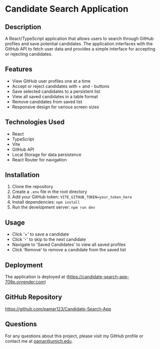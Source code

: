 # Candidate Search Application

## Description
A React/TypeScript application that allows users to search through GitHub profiles and save potential candidates. The application interfaces with the GitHub API to fetch user data and provides a simple interface for accepting or rejecting candidates.

## Features
- View GitHub user profiles one at a time
- Accept or reject candidates with + and - buttons
- Save selected candidates to a persistent list
- View all saved candidates in a table format
- Remove candidates from saved list
- Responsive design for various screen sizes

## Technologies Used
- React
- TypeScript
- Vite
- GitHub API
- Local Storage for data persistence
- React Router for navigation

## Installation
1. Clone the repository
2. Create a `.env` file in the root directory
3. Add your GitHub token: `VITE_GITHUB_TOKEN=your_token_here`
4. Install dependencies: `npm install`
5. Run the development server: `npm run dev`

## Usage
- Click '+' to save a candidate
- Click '-' to skip to the next candidate
- Navigate to 'Saved Candidates' to view all saved profiles
- Click 'Remove' to remove a candidate from the saved list

## Deployment
The application is deployed at (https://candidate-search-app-709p.onrender.com)


## GitHub Repository
https://github.com/pamar123/Candidate-Search-App

## Questions
For any questions about this project, please visit my GitHub profile or contact me at pamar@umich.edu.